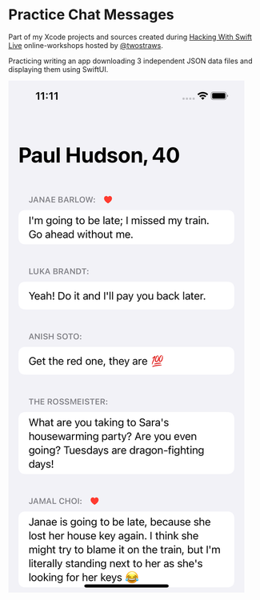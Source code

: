 # Practice Chat Messages

Part of my Xcode projects and sources created during [Hacking With Swift Live](http://hackingwithswift.com/live) online-workshops hosted by [@twostraws](https://github.com/twostraws).

Practicing writing an app downloading 3 independent JSON data files and displaying them using SwiftUI.

![Screenshot](_screenshot.png)
